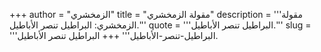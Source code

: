 +++
author = "الزمخشري"
title = "مقولة الزمخشري"
description = '''مقولة الزمخشري: البراطيل تنصر الأباطيل.'''
quote = '''البراطيل تنصر الأباطيل.'''
slug = '''البراطيل-تنصر-الأباطيل'''
+++
البراطيل تنصر الأباطيل.
